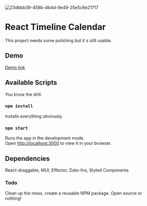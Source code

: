 ![23dbbb38-458b-4b4d-9e49-25e5c6e21717](https://user-images.githubusercontent.com/44131241/192805191-3306e2c8-7031-483f-a671-3d46cce01306.png)

# React Timeline Calendar

This project needs some polishing but it`s still usable.

## Demo

[Demo link](https://react-timeline-calendar.vercel.app)


## Available Scripts

You know the drill:

### `npm install`

Installs everything obviously.

### `npm start`

Runs the app in the development mode.\
Open [http://localhost:3000](http://localhost:3000) to view it in your browser.

## Dependencies

React-draggable, MUI, Effector, Date-fns, Styled Components

### Todo

Clean up the mess, create a reusable NPM package. Open source or nothing!
